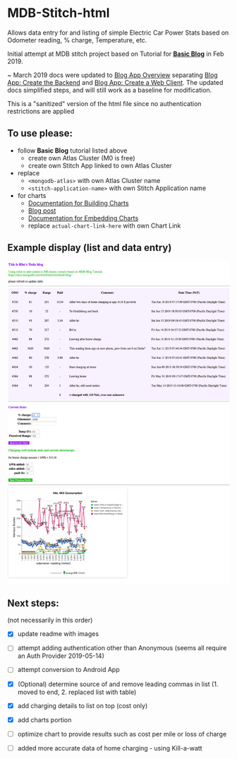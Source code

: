 # MDB-Stitch-html

Allows data entry for and listing of simple Electric Car Power Stats based on Odometer reading, % charge, Temperature, etc.

Initial attempt at MDB stitch project based on Tutorial for [**Basic Blog**](https://docs.mongodb.com/stitch/tutorials/build-blog/) in Feb 2019. 

~ March 2019 docs were updated to [Blog App Overview](https://docs.mongodb.com/stitch/tutorials/blog-overview/) separating [Blog App: Create the Backend](https://docs.mongodb.com/stitch/tutorials/guides/blog-backend/) and [Blog App: Create a Web Client](https://docs.mongodb.com/stitch/tutorials/guides/blog-web/). The updated docs simplified steps, and will still work as a baseline for modification.

This is a "sanitized" version of the html file since no authentication restrictions are applied

## To use please:

- follow **Basic Blog** tutorial listed above
     - create own Atlas Cluster (M0 is free)
     - create own Stitch App linked to own Atlas Cluster
- replace
     - `<mongodb-atlas>` with own Atlas Cluster name
     - `<stitch-application-name>` with own Stitch Application name
- for charts
    - [Documentation for Building Charts](https://docs.mongodb.com/charts/saas/build-charts/)
    - [Blog post](https://www.mongodb.com/blog/post/mongodb-charts-gets-embeddable)
    - [Documentation for Embedding Charts](https://docs.mongodb.com/charts/saas/embedding-charts/?_ga=2.5683571.1534861390.1556568243-1519337452.1540396341)
    - replace `actual-chart-link-here` with own Chart Link


## Example display (list and data entry)


![image1](./images/site015.png)




## Next steps: 

(not necessarily in this order)


- [x] update readme with images
- [ ] attempt adding authentication other than Anonymous (seems all require an Auth Provider 2019-05-14)
- [ ] attempt conversion to Android App
- [x] (Optional) determine source of and remove leading commas in list (1. moved to end, 2. replaced list with table)
- [x] add charging details to list on top (cost only)
- [x] add charts portion 
- [ ] optimize chart to provide results such as cost per mile or loss of charge 
- [ ] added more accurate data of home charging - using Kill-a-watt



